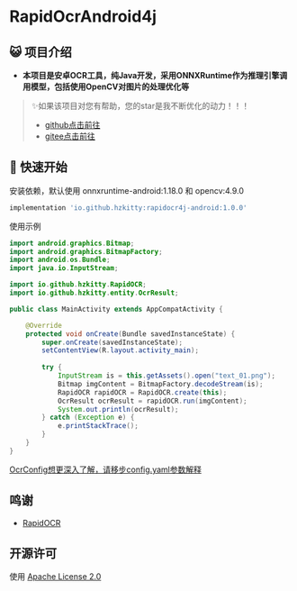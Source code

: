 # RapidOcrAndroid4j

## 😺 项目介绍

- **本项目是安卓OCR工具，纯Java开发，采用ONNXRuntime作为推理引擎调用模型，包括使用OpenCV对图片的处理优化等**

> ✨如果该项目对您有帮助，您的star是我不断优化的动力！！！
>
> - [github点击前往](https://github.com/hzkitty/RapidOcrAndroid4j)
> - [gitee点击前往](https://gitee.com/hzkitty/RapidOcrAndroid4j)

## 🎉 快速开始

安装依赖，默认使用 onnxruntime-android:1.18.0 和 opencv:4.9.0
```groovy
implementation 'io.github.hzkitty:rapidocr4j-android:1.0.0'
```
使用示例
```java
import android.graphics.Bitmap;
import android.graphics.BitmapFactory;
import android.os.Bundle;
import java.io.InputStream;

import io.github.hzkitty.RapidOCR;
import io.github.hzkitty.entity.OcrResult;

public class MainActivity extends AppCompatActivity {

    @Override
    protected void onCreate(Bundle savedInstanceState) {
        super.onCreate(savedInstanceState);
        setContentView(R.layout.activity_main);
        
        try {
            InputStream is = this.getAssets().open("text_01.png");
            Bitmap imgContent = BitmapFactory.decodeStream(is);
            RapidOCR rapidOCR = RapidOCR.create(this);
            OcrResult ocrResult = rapidOCR.run(imgContent);
            System.out.println(ocrResult);
        } catch (Exception e) {
            e.printStackTrace();
        }
    }
}
```

[OcrConfig想更深入了解，请移步config.yaml参数解释](https://rapidai.github.io/RapidOCRDocs/install_usage/api/RapidOCR/)

## 鸣谢

- [RapidOCR](https://github.com/RapidAI/RapidOCR)

## 开源许可
使用 [Apache License 2.0](https://github.com/MyMonsterCat/DeviceTouch/blob/main/LICENSE)

